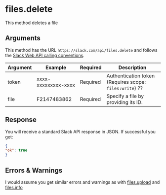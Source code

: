 # files.delete
This method deletes a file

## Arguments
This method has the URL `https://slack.com/api/files.delete` and follows the [Slack Web API calling conventions](https://api.slack.com/web#basics).

Argument|Example|Required|Description
--------|-------|--------|-----------
token|xxxx-xxxxxxxxx-xxxx|Required|Authentication token (Requires scope: `files:write`) ??
file|F2147483862|Required|Specify a file by providing its ID.

## Response
You will receive a standard Slack API response in JSON. If successful you get:

```json
{
"ok": true
}
```
## Errors & Warnings
I would assume you get similar errors and warnings as with [files.upload](https://api.slack.com/methods/files.upload) and [files.info](https://api.slack.com/methods/files.info)


